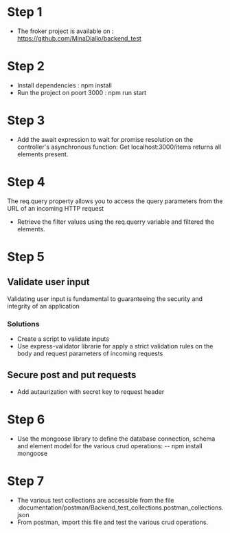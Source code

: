 # Step 1
- The froker project is available on : https://github.com/MinaDiallo/backend_test
# Step 2
- Install dependencies : npm install
- Run the project on poort 3000 : npm run start

# Step 3
- Add the await expression to wait for promise resolution on the controller's asynchronous function: Get localhost:3000/items returns all elements present.

# Step 4
The req.query property allows you to access the query parameters from the URL of an incoming HTTP request
- Retrieve the filter values using the req.querry variable and filtered the elements. 

# Step 5

## Validate user input

Validating user input is fundamental to guaranteeing the security and integrity of an application

### Solutions
- Create a script to validate inputs
- Use express-validator librarie for apply a strict validation rules on the body and request parameters of incoming requests


## Secure post and put requests
- Add autaurization with secret key to request header

# Step 6
- Use the mongoose library to define the database connection, schema and element model for the various crud operations:
-- npm install mongoose
# Step 7
- The various test collections are accessible from the file :documentation/postman/Backend_test_collections.postman_collections.json
- From postman, import this file and test the various crud operations.